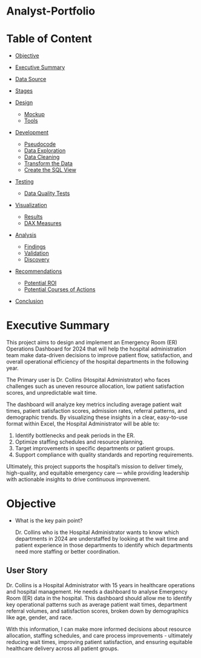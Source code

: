 # Analyst-Portfolio

# Table of Content
- [Objective](#objective)
- [Executive Summary](#executive-summary)

- [Data Source](#data-source)
- [Stages](#stages)
- [Design](#design)
  - [Mockup](#mockup)
  - [Tools](#tools)
- [Development](#development)
   - [Pseudocode](#pseudocode)
   - [Data Exploration](#data-exploration)
   - [Data Cleaning](#data-cleaning)
   - [Transform the Data](#transform-the-data)
   - [Create the SQL View](#create-the-sql-view)
- [Testing](#testing)
   - [Data Quality Tests](#data-quality-tests)
- [Visualization](#visualization)
   - [Results](#results)
   - [DAX Measures](#dax-measures)
- [Analysis](#analysis)
    - [Findings](#findings)
    - [Validation](#validation)
    - [Discovery](#discovery)
- [Recommendations](#recommendations)
    - [Potential ROI](#potential-roi)
    - [Potential Courses of Actions](#potential-courses-of-actions)
- [Conclusion](#conclusion)

# Executive Summary
This project aims to design and implement an Emergency Room (ER) Operations Dashboard for 2024 that will help the hospital administration team make data-driven decisions to improve patient flow, satisfaction, and overall operational efficiency of the hospital departments in the following year.

The Primary user is Dr. Collins (Hospital Administrator) who faces challenges such as uneven resource allocation, low patient satisfaction scores, and unpredictable wait time.

The dashboard will analyze key metrics including average patient wait times, patient satisfaction scores, admission rates, referral patterns, and demographic trends. By visualizing these insights in a clear, easy-to-use format within Excel, the Hospital Administrator will be able to:

  1. Identify bottlenecks and peak periods in the ER.
  2. Optimize staffing schedules and resource planning.
  3. Target improvements in specific departments or patient groups.
  4. Support compliance with quality standards and reporting requirements.

Ultimately, this project supports the hospital’s mission to deliver timely, high-quality, and equitable emergency care — while providing leadership with actionable insights to drive continuous improvement.

# Objective
- What is the key pain point?

   Dr. Collins who is the Hospital Administrator wants to know which departments in 2024 are understaffed by looking at the wait time and     patient experience in those departments to identify which departments need more staffing or better coordination.

## User Story
Dr. Collins is a Hospital Administrator with 15 years in healthcare operations and hospital management. He needs a dashboard to analyse Emergency Room (ER) data in the hospital.
This dashboard should allow me to identify key operational patterns such as average patient wait times, department referral volumes, and satisfaction scores, broken down by demographics like age, gender, and race.

With this information, I can make more informed decisions about resource allocation, staffing schedules, and care process improvements - ultimately reducing wait times, improving patient satisfaction, and ensuring equitable healthcare delivery across all patient groups.


